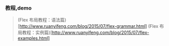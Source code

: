 
### 教程,demo

> (Flex 布局教程：语法篇)[http://www.ruanyifeng.com/blog/2015/07/flex-grammar.html]
> (Flex 布局教程：实例篇)[http://www.ruanyifeng.com/blog/2015/07/flex-examples.html] 



